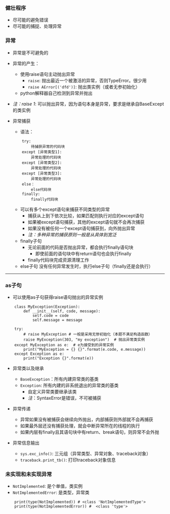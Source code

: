 ### 健壮程序
- 尽可能的避免错误
- 尽可能的捕捉、处理异常

### 异常
- 异常是不可避免的
- 异常的产生：
    - 使用raise语句主动抛出异常
        - `raise`: 抛出最近一个被激活的异常，否则TypeError。很少用
        - `raise AError[('dfd')]`: 抛出类实例（或者无参初始化）
    - python解释器自己检测到异常并抛出
- *注：raise 1*: 可以抛出异常，因为语句本身是异常，要求是继承自BaseExcept的类实例

- 异常捕获
    - 语法：
    ```
        try:
            待捕获异常的代码块
        except [异常类型1]:
            异常处理的代码块
        except [异常类型2]:
            异常处理的代码块
        except [异常类型3]:
            异常处理的代码块
        else：
            else代码块
        finally:
            finally代码块
    ```
    - 可以有多个except语句来捕获不同类型的异常
        - 捕获从上到下依次比较，如果匹配则执行对应的except语句
        - 如果被except语句捕获，其他的except语句就不会再次捕获
        - 如果没有被任何一个except语句捕获到，向外抛出异常
        - *注：多种异常的捕获原则一般是从具体到宽泛*
    - finally子句
        - 无论前面的代码是否抛出异常，都会执行finally语句块
            - 即使前面的语句块中有return语句也会执行finally
        - finally代码块完成资源清理工作
    - else子句
        没有任何异常发生时，执行else子句（finally还是会执行）

***
### as子句
- 可以使用as子句获得raise语句抛出的异常实例
```
    class MyException(Exception):
        def __init__(self, code, message):
            self.code = code
            self.message = message

    try:
        # raise MyException # 一般是采用无惨初始化（本题不满足构造函数）
        raise MyException(303, "my exception")  # 抛出异常类实例
    except MyException as e:  # e为接受到的异常实例
        print("MyException = {} {}".format(e.code, e.message))
    except Exception as e:
        print("Exception {}".format(e))
```

- 异常类以及继承
    - `BaseException`：所有内建异常类的基类
    - `Exception`: 所有内建的非系统退出的异常类的基类
        - 自定义异常类要继承该类
        - *注*：SyntaxError是错误，不可被捕获
    
- 异常传递
    - 异常如果没有被捕获会继续向外抛出，内部捕获则外部就不会再捕获
    - 如果最外层还没有捕获处理，就会中断异常所在的线程的执行
    - 如果内层有finally且其语句块中有return、break语句，则异常不会外抛

- 异常信息输出
    - `sys.exc_info()`: 三元组（异常类型、异常对象、traceback对象）
    - `traceback.print_tb()`: 打印traceback对象信息

### 未实现和未实现异常
- `NotImplemented`: 是个单值，类实例
- `NotImplementedError`: 是类型，异常类
```
    print(type(NotImplemented)) # <class 'NotImplementedType'>
    print(type(NotImplementedError)) #  <class 'type'>
```